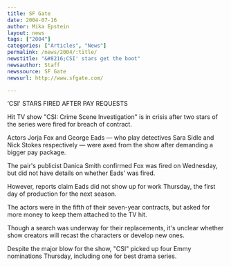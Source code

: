 ```yaml
---
title: SF Gate
date: 2004-07-16
author: Mika Epstein
layout: news
tags: ["2004"]
categories: ["Articles", "News"]
permalink: /news/2004/:title/
newstitle: "&#8216;CSI' stars get the boot"
newsauthor: Staff  
newssource: SF Gate  
newsurl: http://www.sfgate.com/  

---
```


&#8216;CSI' STARS FIRED AFTER PAY REQUESTS

Hit TV show "CSI: Crime Scene Investigation" is in crisis after two stars of the series were fired for breach of contract.

Actors Jorja Fox and George Eads &#8212; who play detectives Sara Sidle and Nick Stokes respectively &#8212; were axed from the show after demanding a bigger pay package.

The pair's publicist Danica Smith confirmed Fox was fired on Wednesday, but did not have details on whether Eads' was fired.

However, reports claim Eads did not show up for work Thursday, the first day of production for the next season.

The actors were in the fifth of their seven-year contracts, but asked for more money to keep them attached to the TV hit.

Though a search was underway for their replacements, it's unclear whether show creators will recast the characters or develop new ones.

Despite the major blow for the show, "CSI" picked up four Emmy nominations Thursday, including one for best drama series.

